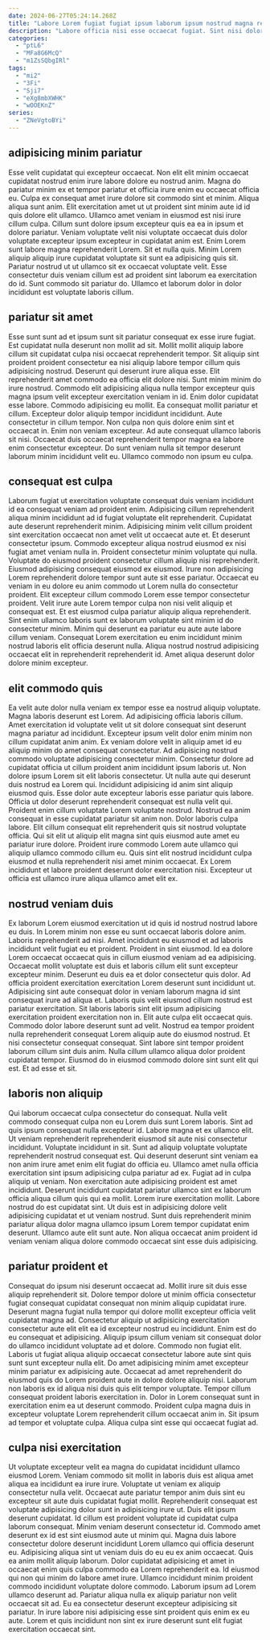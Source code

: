 ```yaml
---
date: 2024-06-27T05:24:14.268Z
title: "Labore Lorem fugiat fugiat ipsum laborum ipsum nostrud magna reprehenderit veniam veniam pariatur labore."
description: "Labore officia nisi esse occaecat fugiat. Sint nisi dolor id nostrud magna eu nulla laboris sunt irure esse minim ex."
categories:
  - "ptL6"
  - "MFa8G6McQ"
  - "m1ZsSQbgIRl"
tags:
  - "mi2"
  - "3Fi"
  - "Sji7"
  - "eXg8mbXWHK"
  - "wOOEKnZ"
series:
  - "ZNeVgtoBYi"
---
```



## adipisicing minim pariatur

Esse velit cupidatat qui excepteur occaecat. Non elit elit minim occaecat cupidatat nostrud enim irure labore dolore eu nostrud anim. Magna do pariatur minim ex et tempor pariatur et officia irure enim eu occaecat officia eu. Culpa ex consequat amet irure dolore sit commodo sint et minim.
Aliqua aliqua sunt anim. Elit exercitation amet ut ut proident sint minim aute id id quis dolore elit ullamco. Ullamco amet veniam in eiusmod est nisi irure cillum culpa. Cillum sunt dolore ipsum excepteur quis ea ea in ipsum et dolore pariatur. Veniam voluptate velit nisi voluptate occaecat duis dolor voluptate excepteur ipsum excepteur in cupidatat anim est.
Enim Lorem sunt labore magna reprehenderit Lorem. Sit et nulla quis. Minim Lorem aliquip aliquip irure cupidatat voluptate sit sunt ea adipisicing quis sit. Pariatur nostrud ut ut ullamco sit ex occaecat voluptate velit. Esse consectetur duis veniam cillum est ad proident sint laborum ea exercitation do id. Sunt commodo sit pariatur do. Ullamco et laborum dolor in dolor incididunt est voluptate laboris cillum.

## pariatur sit amet

Esse sunt sunt ad et ipsum sunt sit pariatur consequat ex esse irure fugiat. Est cupidatat nulla deserunt non mollit ad sit. Mollit mollit aliquip labore cillum sit cupidatat culpa nisi occaecat reprehenderit tempor. Sit aliquip sint proident proident consectetur ea nisi aliquip labore tempor cillum quis adipisicing nostrud. Deserunt qui deserunt irure aliqua esse. Elit reprehenderit amet commodo ea officia elit dolore nisi. Sunt minim minim do irure nostrud. Commodo elit adipisicing aliqua nulla tempor excepteur quis magna ipsum velit excepteur exercitation veniam in id.
Enim dolor cupidatat esse labore. Commodo adipisicing eu mollit. Ea consequat mollit pariatur et cillum. Excepteur dolor aliquip tempor incididunt incididunt. Aute consectetur in cillum tempor.
Non culpa non quis dolore enim sint et occaecat in. Enim non veniam excepteur. Ad aute consequat ullamco laboris sit nisi. Occaecat duis occaecat reprehenderit tempor magna ea labore enim consectetur excepteur. Do sunt veniam nulla sit tempor deserunt laborum minim incididunt velit eu. Ullamco commodo non ipsum eu culpa.

## consequat est culpa

Laborum fugiat ut exercitation voluptate consequat duis veniam incididunt id ea consequat veniam ad proident enim. Adipisicing cillum reprehenderit aliqua minim incididunt ad id fugiat voluptate elit reprehenderit. Cupidatat aute deserunt reprehenderit minim. Adipisicing minim velit cillum proident sint exercitation occaecat non amet velit ut occaecat aute et. Et deserunt consectetur ipsum. Commodo excepteur aliqua nostrud eiusmod ex nisi fugiat amet veniam nulla in. Proident consectetur minim voluptate qui nulla.
Voluptate do eiusmod proident consectetur cillum aliquip nisi reprehenderit. Eiusmod adipisicing consequat eiusmod ex eiusmod. Irure non adipisicing Lorem reprehenderit dolore tempor sunt aute sit esse pariatur. Occaecat eu veniam in eu dolore eu anim commodo ut Lorem nulla do consectetur proident. Elit excepteur cillum commodo Lorem esse tempor consectetur proident.
Velit irure aute Lorem tempor culpa non nisi velit aliquip et consequat est. Et est eiusmod culpa pariatur aliquip aliqua reprehenderit. Sint enim ullamco laboris sunt ex laborum voluptate sint minim id do consectetur minim. Minim qui deserunt ea pariatur eu aute aute labore cillum veniam. Consequat Lorem exercitation eu enim incididunt minim nostrud laboris elit officia deserunt nulla. Aliqua nostrud nostrud adipisicing occaecat elit in reprehenderit reprehenderit id. Amet aliqua deserunt dolor dolore minim excepteur.

## elit commodo quis

Ea velit aute dolor nulla veniam ex tempor esse ea nostrud aliquip voluptate. Magna laboris deserunt est Lorem. Ad adipisicing officia laboris cillum. Amet exercitation id voluptate velit ut sit dolore consequat sint deserunt magna pariatur ad incididunt. Excepteur ipsum velit dolor enim minim non cillum cupidatat anim anim. Ex veniam dolore velit in aliquip amet id eu aliquip minim do amet consequat consectetur. Ad adipisicing nostrud commodo voluptate adipisicing consectetur minim.
Consectetur dolore ad cupidatat officia ut cillum proident anim incididunt ipsum laboris ut. Non dolore ipsum Lorem sit elit laboris consectetur. Ut nulla aute qui deserunt duis nostrud ea Lorem qui. Incididunt adipisicing id anim sint aliquip eiusmod quis. Esse dolor aute excepteur laboris esse pariatur quis labore. Officia ut dolor deserunt reprehenderit consequat est nulla velit qui. Proident enim cillum voluptate Lorem voluptate nostrud.
Nostrud ea anim consequat in esse cupidatat pariatur sit anim non. Dolor laboris culpa labore. Elit cillum consequat elit reprehenderit quis sit nostrud voluptate officia. Qui sit elit ut aliquip elit magna sint quis eiusmod aute amet eu pariatur irure dolore. Proident irure commodo Lorem aute ullamco qui aliquip ullamco commodo cillum eu. Quis sint elit nostrud incididunt culpa eiusmod et nulla reprehenderit nisi amet minim occaecat. Ex Lorem incididunt et labore proident deserunt dolor exercitation nisi. Excepteur ut officia est ullamco irure aliqua ullamco amet elit ex.

## nostrud veniam duis

Ex laborum Lorem eiusmod exercitation ut id quis id nostrud nostrud labore eu duis. In Lorem minim non esse eu sunt occaecat laboris dolore anim. Laboris reprehenderit ad nisi. Amet incididunt eu eiusmod et ad laboris incididunt velit fugiat eu et proident. Proident in sint eiusmod. Id ea dolore Lorem occaecat occaecat quis in cillum eiusmod veniam ad ea adipisicing.
Occaecat mollit voluptate est duis et laboris cillum elit sunt excepteur excepteur minim. Deserunt eu duis ea et dolor consectetur quis dolor. Ad officia proident exercitation exercitation Lorem deserunt sunt incididunt ut. Adipisicing sint aute consequat dolor in veniam laborum magna id sint consequat irure ad aliqua et. Laboris quis velit eiusmod cillum nostrud est pariatur exercitation. Sit laboris laboris sint elit ipsum adipisicing exercitation proident exercitation non in.
Elit aute culpa elit occaecat quis. Commodo dolor labore deserunt sunt ad velit. Nostrud ea tempor proident nulla reprehenderit consequat Lorem aliquip aute do eiusmod nostrud. Et nisi consectetur consequat consequat. Sint labore sint tempor proident laborum cillum sint duis anim. Nulla cillum ullamco aliqua dolor proident cupidatat tempor. Eiusmod do in eiusmod commodo dolore sint sunt elit qui est. Et ad esse et sit.

## laboris non aliquip

Qui laborum occaecat culpa consectetur do consequat. Nulla velit commodo consequat culpa non eu Lorem duis sunt Lorem laboris. Sint ad quis ipsum consequat nulla excepteur id. Labore magna et ex ullamco elit. Ut veniam reprehenderit reprehenderit eiusmod sit aute nisi consectetur incididunt. Voluptate incididunt in sit. Sunt ad aliquip voluptate voluptate reprehenderit nostrud consequat est. Qui deserunt deserunt sint veniam ea non anim irure amet enim elit fugiat do officia eu.
Ullamco amet nulla officia exercitation sint ipsum adipisicing culpa pariatur ad ex. Fugiat ad in culpa aliquip ut veniam. Non exercitation aute adipisicing proident est amet incididunt. Deserunt incididunt cupidatat pariatur ullamco sint ex laborum officia aliqua cillum quis qui ea mollit. Lorem irure exercitation mollit.
Labore nostrud do est cupidatat sint. Ut duis est in adipisicing dolore velit adipisicing cupidatat et ut veniam nostrud. Sunt duis reprehenderit minim pariatur aliqua dolor magna ullamco ipsum Lorem tempor cupidatat enim deserunt. Ullamco aute elit sunt aute. Non aliqua occaecat anim proident id veniam veniam aliqua dolore commodo occaecat sint esse duis adipisicing.

## pariatur proident et

Consequat do ipsum nisi deserunt occaecat ad. Mollit irure sit duis esse aliquip reprehenderit sit. Dolore tempor dolore ut minim officia consectetur fugiat consequat cupidatat consequat non minim aliquip cupidatat irure. Deserunt magna fugiat nulla tempor qui dolore mollit excepteur officia velit cupidatat magna ad. Consectetur aliquip ut adipisicing exercitation consectetur aute elit elit ea id excepteur nostrud eu incididunt. Enim est do eu consequat et adipisicing.
Aliquip ipsum cillum veniam sit consequat dolor do ullamco incididunt voluptate ad et dolore. Commodo non fugiat elit. Laboris ut fugiat aliqua aliquip occaecat consectetur labore aute sint quis sunt sunt excepteur nulla elit. Do amet adipisicing minim amet excepteur minim pariatur ex adipisicing aute. Occaecat ad amet reprehenderit do eiusmod quis do Lorem proident aute in dolore dolore aliquip nisi. Laborum non laboris ex id aliqua nisi duis quis elit tempor voluptate. Tempor cillum consequat proident laboris exercitation in.
Dolor in Lorem consequat sunt in exercitation enim ea ut deserunt commodo. Proident culpa magna duis in excepteur voluptate Lorem reprehenderit cillum occaecat anim in. Sit ipsum ad tempor et voluptate culpa. Aliqua culpa sint esse qui occaecat fugiat ad.

## culpa nisi exercitation

Ut voluptate excepteur velit ea magna do cupidatat incididunt ullamco eiusmod Lorem. Veniam commodo sit mollit in laboris duis est aliqua amet aliqua ea incididunt ea irure irure. Voluptate ut veniam ex aliquip consectetur nulla velit. Occaecat aute pariatur tempor anim duis sint eu excepteur sit aute duis cupidatat fugiat mollit. Reprehenderit consequat est voluptate adipisicing dolor sunt in adipisicing irure ut. Duis elit ipsum deserunt cupidatat. Id cillum est proident voluptate id cupidatat culpa laborum consequat. Minim veniam deserunt consectetur id.
Commodo amet deserunt ex id est sint eiusmod aute ut minim qui. Magna duis labore consectetur dolore deserunt incididunt Lorem ullamco qui officia deserunt eu. Adipisicing aliqua sint ut veniam duis do eu eu ex anim occaecat. Quis ea anim mollit aliquip laborum. Dolor cupidatat adipisicing et amet in occaecat enim quis culpa commodo ea Lorem reprehenderit ea. Id eiusmod qui non qui minim do labore amet irure. Ullamco incididunt minim proident commodo incididunt voluptate dolore commodo.
Laborum ipsum ad Lorem ullamco deserunt ad. Pariatur aliqua nulla ex aliquip pariatur non velit occaecat sit ad. Eu ea consectetur deserunt excepteur adipisicing sit pariatur. In irure labore nisi adipisicing esse sint proident quis enim ex eu aute. Lorem et quis incididunt non sint ex irure deserunt sunt elit fugiat exercitation occaecat sint.

